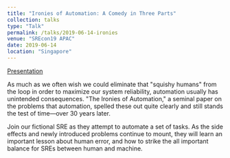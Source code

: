 ```yaml
---
title: "Ironies of Automation: A Comedy in Three Parts"
collection: talks
type: "Talk"
permalink: /talks/2019-06-14-ironies
venue: "SREcon19 APAC"
date: 2019-06-14
location: "Singapore"
---
```


[Presentation](https://www.usenix.org/conference/srecon19asia/presentation/lund-comedy)

As much as we often wish we could eliminate that "squishy humans" from the loop in order to maximize our system reliability, automation usually has unintended consequences. "The Ironies of Automation," a seminal paper on the problems that automation, spelled these out quite clearly and still stands the test of time—over 30 years later.

Join our fictional SRE as they attempt to automate a set of tasks. As the side effects and newly introduced problems continue to mount, they will learn an important lesson about human error, and how to strike the all important balance for SREs between human and machine.
